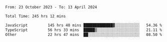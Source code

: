 

<!--START_SECTION:waka-->

```txt
From: 23 October 2023 - To: 13 April 2024

Total Time: 245 hrs 12 mins

JavaScript         145 hrs 40 mins █████████████▓░░░░░░░░░░░   54.36 %
TypeScript         56 hrs 33 mins  █████▒░░░░░░░░░░░░░░░░░░░   21.11 %
Other              22 hrs 47 mins  ██░░░░░░░░░░░░░░░░░░░░░░░   08.50 %
```

<!--END_SECTION:waka-->
